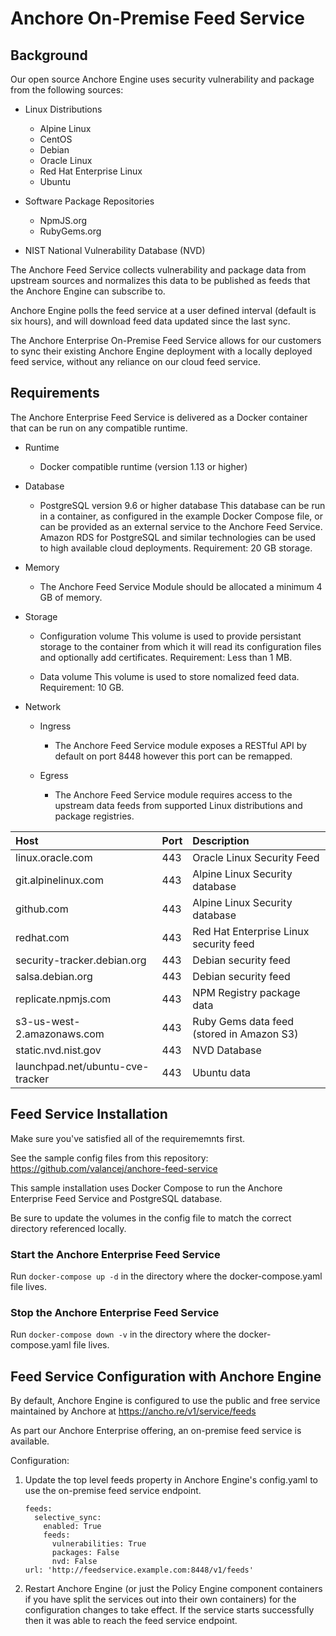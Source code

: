 # Anchore On-Premise Feed Service

## Background

Our open source Anchore Engine uses security vulnerability and package from the following sources:

- Linux Distributions
    - Alpine Linux
    - CentOS
    - Debian
    - Oracle Linux
    - Red Hat Enterprise Linux
    - Ubuntu

- Software Package Repositories
    - NpmJS.org
    - RubyGems.org

- NIST National Vulnerability Database (NVD)

The Anchore Feed Service collects vulnerability and package data from upstream sources and normalizes this data to be published as feeds that the Anchore Engine can subscribe to. 

Anchore Engine polls the feed service at a user defined interval (default is six hours), and will download feed data updated since the last sync.

The Anchore Enterprise On-Premise Feed Service allows for our customers to sync their existing Anchore Engine deployment with a locally deployed feed service, without any reliance on our cloud feed service. 

## Requirements

The Anchore Enterprise Feed Service is delivered as a Docker container that can be run on any compatible runtime.

- Runtime
    - Docker compatible runtime (version 1.13 or higher)

- Database 
    - PostgreSQL version 9.6 or higher database
      This database can be run in a container, as configured in the example Docker Compose file, or can be provided as an external service to the Anchore Feed Service.
      Amazon RDS for PostgreSQL and similar technologies can be used to high available cloud deployments.
      Requirement: 20 GB storage.

- Memory
    - The Anchore Feed Service Module should be allocated a minimum 4 GB of memory.

- Storage
    - Configuration volume
      This volume is used to provide persistant storage to the container from which it will read its configuration files and optionally add certificates.
      Requirement: Less than 1 MB.

    - Data volume
      This volume is used to store nomalized feed data.
      Requirement: 10 GB.

- Network
    - Ingress
        - The Anchore Feed Service module exposes a RESTful API by default on port 8448 however this port can be remapped.

    - Egress
        - The Anchore Feed Service module requires access to the upstream data feeds from supported Linux distributions and package registries.


| Host | Port | Description |
| :--- | :--- | :--- |
| linux.oracle.com | 443 | Oracle Linux Security Feed |
| git.alpinelinux.com | 443 | Alpine Linux Security database |
| github.com | 443 | Alpine Linux Security database |
| redhat.com | 443 | Red Hat Enterprise Linux security feed |
| security-tracker.debian.org | 443 | Debian security feed |
| salsa.debian.org | 443 | Debian security feed |
| replicate.npmjs.com | 443 | NPM Registry package data |
| s3-us-west-2.amazonaws.com | 443 | Ruby Gems data feed (stored in Amazon S3) |
| static.nvd.nist.gov | 443 | NVD Database |
| launchpad.net/ubuntu-cve-tracker | 443 | Ubuntu data |


## Feed Service Installation

Make sure you've satisfied all of the requirememnts first.

See the sample config files from this repository: https://github.com/valancej/anchore-feed-service

This sample installation uses Docker Compose to run the Anchore Enterprise Feed Service and PostgreSQL database. 

Be sure to update the volumes in the config file to match the correct directory referenced locally. 

### Start the Anchore Enterprise Feed Service

Run `docker-compose up -d` in the directory where the docker-compose.yaml file lives. 

### Stop the Anchore Enterprise Feed Service

Run `docker-compose down -v` in the directory where the docker-compose.yaml file lives. 


## Feed Service Configuration with Anchore Engine

By default, Anchore Engine is configured to use the public and free service maintained by Anchore at https://ancho.re/v1/service/feeds

As part our Anchore Enterprise offering, an on-premise feed service is available.

Configuration: 

1. Update the top level feeds property in Anchore Engine's config.yaml to use the on-premise feed service endpoint. 

    ```
    feeds:
      selective_sync:
        enabled: True
        feeds:
          vulnerabilities: True
          packages: False
          nvd: False
    url: 'http://feedservice.example.com:8448/v1/feeds'
    ```

2. Restart Anchore Engine (or just the Policy Engine component containers if you have split the services out into their own containers) for the configuration changes to take effect. If the service starts successfully then it was able to reach the feed service endpoint. 
